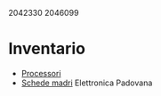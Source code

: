 2042330
2046099

# Inventario

- [Processori](./componenti/processori.md)
- [Schede madri](./componenti/schede_madri.md)
Elettronica Padovana
